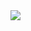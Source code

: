 
<img src="https://user-images.githubusercontent.com/106561762/184467975-617ad0f6-6ca2-4579-9020-8b1979fa663b.gif" style=" width= 2px ">



